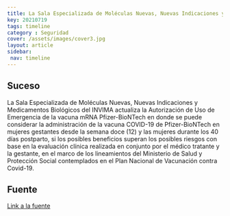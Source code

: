 ```yaml
---
title: La Sala Especializada de Moléculas Nuevas, Nuevas Indicaciones y Medicamentos Biológicos del INVIMA...
key: 20210719
tags: timeline
category : Seguridad
cover: /assets/images/cover3.jpg
layout: article
sidebar:
 nav: timeline
---
```


## Suceso
La Sala Especializada de Moléculas Nuevas, Nuevas Indicaciones y Medicamentos Biológicos del INVIMA actualiza la Autorización de Uso de Emergencia de la vacuna mRNA Pfizer-BioNTech en donde se puede considerar la administración de la vacuna COVID-19 de Pfizer-BioNTech en mujeres gestantes desde la semana doce (12) y las mujeres durante los 40 días postparto, si los posibles beneficios superan los posibles riesgos con base en la evaluación clínica realizada en conjunto por el médico tratante y la gestante, en el marco de los lineamientos del Ministerio de Salud y Protección Social contemplados en el Plan Nacional de Vacunación contra Covid-19.
## Fuente
[Link a la fuente](https://www.invima.gov.co/documents/20143/3933320/Resolucio%CC%81n+No.+2021027977+del%C2%A09+de+Julio+de+2021.pdf/8763faaa-70cc-fd73-a760-597d68372dbc?t=1625878658178)